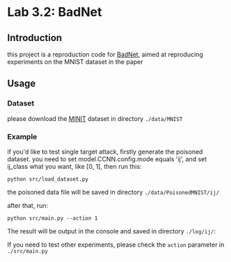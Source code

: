 # Lab 3.2: BadNet
## Introduction
this project is a reproduction code for [BadNet](https://arxiv.org/pdf/1708.06733.pdf), 
aimed at reproducing experiments on the MNIST dataset in the paper
## Usage
### Dataset
please download the [MINIT](https://github.com/geektutu/tensorflow-tutorial-samples/tree/master/mnist/data_set) dataset in directory `./data/MNIST`
### Example
if you'd like to test single target attack, firstly generate the poisoned dataset.
you need to set model.CCNN.config.mode equals 'ij', and set ij_class what you want, like [0, 1], then run this:
```
python src/load_dataset.py
```
the poisoned data file will be saved in directory `./data/PoisonedMNIST/ij/`

after that, run:
```
python src/main.py --action 1
```
The result will be output in the console and saved in directory `./log/ij/`:

If you need to test other experiments, please check the `action` parameter in `./src/main.py`